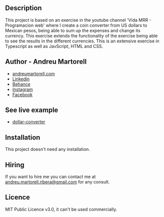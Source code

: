 ## Description
This project is based on an exercise in the youtube channel 'Vida MRR - Programacion web' where I create a coin converter from US dollars to Mexican pesos, being able to sum up the expenses and change its currency. This exercise extends the functionality of the exercise being able to see the results in the different currencies. This is an extensive exercise in Typescript as well as JavScript, HTML and CSS.

## Author - Andreu Martorell

* [andreumartorell.com](https://andreumartorell.com/)
* [Linkedin](https://www.linkedin.com/in/andreumartorell/)
* [Behance](https://www.behance.net/andreumartorell)
* [Instagram](https://www.instagram.com/andreu.martorell/)
* [Facebook](https://www.facebook.com/profile.php?id=100067746965537)

## See live example
- [dollar-converter](https://andreumartorell.github.io/dollar-converter/)

## Installation
This project doesn't need any installation.

## Hiring
If you want to hire me you can contact me at andreu.martorell.ribera@gmail.com for any consult.

## Licence
MIT Public Licence v3.0, it can't be used commercially.